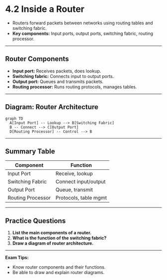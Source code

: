 # 4.2 Inside a Router

- Routers forward packets between networks using routing tables and switching fabric.
- **Key components:** Input ports, output ports, switching fabric, routing processor.

---

## Router Components
- **Input port:** Receives packets, does lookup.
- **Switching fabric:** Connects input to output ports.
- **Output port:** Queues and transmits packets.
- **Routing processor:** Runs routing protocols, manages tables.

---

## Diagram: Router Architecture
```mermaid
graph TD
  A[Input Port] -- Lookup --> B[Switching Fabric]
  B -- Connect --> C[Output Port]
  D[Routing Processor] -- Control --> B
```

---

## Summary Table
| Component         | Function                  |
|-------------------|--------------------------|
| Input Port        | Receive, lookup          |
| Switching Fabric  | Connect input/output     |
| Output Port       | Queue, transmit          |
| Routing Processor | Protocols, table mgmt    |

---

## Practice Questions
1. **List the main components of a router.**
2. **What is the function of the switching fabric?**
3. **Draw a diagram of router architecture.**

---

**Exam Tips:**
- Know router components and their functions.
- Be able to draw and explain router diagrams. 